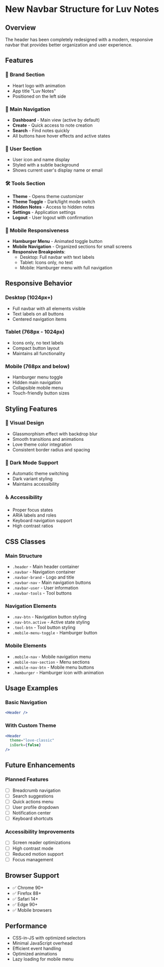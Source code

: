 # New Navbar Structure for Luv Notes

## Overview
The header has been completely redesigned with a modern, responsive navbar that provides better organization and user experience.

## Features

### 🎨 **Brand Section**
- Heart logo with animation
- App title "Luv Notes"
- Positioned on the left side

### 🧭 **Main Navigation**
- **Dashboard** - Main view (active by default)
- **Create** - Quick access to note creation
- **Search** - Find notes quickly
- All buttons have hover effects and active states

### 👤 **User Section**
- User icon and name display
- Styled with a subtle background
- Shows current user's display name or email

### 🛠️ **Tools Section**
- **Theme** - Opens theme customizer
- **Theme Toggle** - Dark/light mode switch
- **Hidden Notes** - Access to hidden notes
- **Settings** - Application settings
- **Logout** - User logout with confirmation

### 📱 **Mobile Responsiveness**
- **Hamburger Menu** - Animated toggle button
- **Mobile Navigation** - Organized sections for small screens
- **Responsive Breakpoints**:
  - Desktop: Full navbar with text labels
  - Tablet: Icons only, no text
  - Mobile: Hamburger menu with full navigation

## Responsive Behavior

### Desktop (1024px+)
- Full navbar with all elements visible
- Text labels on all buttons
- Centered navigation items

### Tablet (768px - 1024px)
- Icons only, no text labels
- Compact button layout
- Maintains all functionality

### Mobile (768px and below)
- Hamburger menu toggle
- Hidden main navigation
- Collapsible mobile menu
- Touch-friendly button sizes

## Styling Features

### 🎨 **Visual Design**
- Glassmorphism effect with backdrop blur
- Smooth transitions and animations
- Love theme color integration
- Consistent border radius and spacing

### 🌙 **Dark Mode Support**
- Automatic theme switching
- Dark variant styling
- Maintains accessibility

### ♿ **Accessibility**
- Proper focus states
- ARIA labels and roles
- Keyboard navigation support
- High contrast ratios

## CSS Classes

### Main Structure
- `.header` - Main header container
- `.navbar` - Navigation container
- `.navbar-brand` - Logo and title
- `.navbar-nav` - Main navigation buttons
- `.navbar-user` - User information
- `.navbar-tools` - Tool buttons

### Navigation Elements
- `.nav-btn` - Navigation button styling
- `.nav-btn.active` - Active state styling
- `.tool-btn` - Tool button styling
- `.mobile-menu-toggle` - Hamburger button

### Mobile Elements
- `.mobile-nav` - Mobile navigation menu
- `.mobile-nav-section` - Menu sections
- `.mobile-nav-btn` - Mobile menu buttons
- `.hamburger` - Hamburger icon with animation

## Usage Examples

### Basic Navigation
```jsx
<Header />
```

### With Custom Theme
```jsx
<Header 
  theme="love-classic"
  isDark={false}
/>
```

## Future Enhancements

### Planned Features
- [ ] Breadcrumb navigation
- [ ] Search suggestions
- [ ] Quick actions menu
- [ ] User profile dropdown
- [ ] Notification center
- [ ] Keyboard shortcuts

### Accessibility Improvements
- [ ] Screen reader optimizations
- [ ] High contrast mode
- [ ] Reduced motion support
- [ ] Focus management

## Browser Support

- ✅ Chrome 90+
- ✅ Firefox 88+
- ✅ Safari 14+
- ✅ Edge 90+
- ✅ Mobile browsers

## Performance

- CSS-in-JS with optimized selectors
- Minimal JavaScript overhead
- Efficient event handling
- Optimized animations
- Lazy loading for mobile menu
